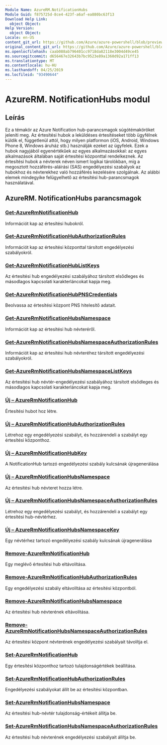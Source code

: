 ```yaml
---
Module Name: AzureRM.NotificationHubs
Module Guid: f875725d-8ce4-423f-a6af-ea880bc63f13
Download Help Link:
  object Object: 
Help Version:
  object Object: 
Locale: en-US
content_git_url: https://github.com/Azure/azure-powershell/blob/preview/src/ResourceManager/NotificationHubs/Commands.NotificationHubs/help/AzureRM.NotificationHubs.md
original_content_git_url: https://github.com/Azure/azure-powershell/blob/preview/src/ResourceManager/NotificationHubs/Commands.NotificationHubs/help/AzureRM.NotificationHubs.md
ms.openlocfilehash: caab088ab796401cc9718da82118e3004d49ce45
ms.sourcegitcommit: d656467e32643b7bc9523e89a1360d92a171ff13
ms.translationtype: MT
ms.contentlocale: hu-HU
ms.lasthandoff: 04/25/2019
ms.locfileid: "93490644"
---
```

# AzureRM. NotificationHubs modul
## Leírás
Ez a témakör az Azure Notification hub-parancsmagok súgótémaköröket jeleníti meg. Az értesítési hubok a leküldéses értesítéseket több ügyfélnek küldik el, függetlenül attól, hogy milyen platformon (iOS, Android, Windows Phone 8, Windows áruház stb.) használják ezeket az ügyfelek. Ezek a hubok nagyjából egyenértékűek az egyes alkalmazásokkal: az egyes alkalmazások általában saját értesítési központtal rendelkeznek. Az értesítési hubok a névterek néven ismert logikai tárolókban, míg a megosztott hozzáférés-aláírási (SAS) engedélyezési szabályok az hubokhoz és névterekhez való hozzáférés kezelésére szolgálnak. Az alábbi elemek mindegyike felügyelhető az értesítési hub-parancsmagok használatával.

## AzureRM. NotificationHubs parancsmagok
### [Get-AzureRmNotificationHub](Get-AzureRmNotificationHub.md)
Információt kap az értesítési hubokról.

### [Get-AzureRmNotificationHubAuthorizationRules](Get-AzureRmNotificationHubAuthorizationRules.md)
Információt kap az értesítési központtal társított engedélyezési szabályokról.

### [Get-AzureRmNotificationHubListKeys](Get-AzureRmNotificationHubListKeys.md)
Az értesítési hub engedélyezési szabályához társított elsődleges és másodlagos kapcsolati karakterláncokat kapja meg.

### [Get-AzureRmNotificationHubPNSCredentials](Get-AzureRmNotificationHubPNSCredentials.md)
Beolvassa az értesítési központ PNS hitelesítő adatait.

### [Get-AzureRmNotificationHubsNamespace](Get-AzureRmNotificationHubsNamespace.md)
Információt kap az értesítési hub névteréről.

### [Get-AzureRmNotificationHubsNamespaceAuthorizationRules](Get-AzureRmNotificationHubsNamespaceAuthorizationRules.md)
Információt kap az értesítési hub névteréhez társított engedélyezési szabályokról.

### [Get-AzureRmNotificationHubsNamespaceListKeys](Get-AzureRmNotificationHubsNamespaceListKeys.md)
Az értesítési hub névtér-engedélyezési szabályához társított elsődleges és másodlagos kapcsolati karakterláncokat kapja meg.

### [Új – AzureRmNotificationHub](New-AzureRmNotificationHub.md)
Értesítési hubot hoz létre.

### [Új – AzureRmNotificationHubAuthorizationRules](New-AzureRmNotificationHubAuthorizationRules.md)
Létrehoz egy engedélyezési szabályt, és hozzárendeli a szabályt egy értesítési központhoz.

### [Új – AzureRmNotificationHubKey](New-AzureRmNotificationHubKey.md)
A NotificationHub tartozó engedélyezési szabály kulcsának újragenerálása

### [Új – AzureRmNotificationHubsNamespace](New-AzureRmNotificationHubsNamespace.md)
Az értesítési hub névteret hozza létre.

### [Új – AzureRmNotificationHubsNamespaceAuthorizationRules](New-AzureRmNotificationHubsNamespaceAuthorizationRules.md)
Létrehoz egy engedélyezési szabályt, és hozzárendeli a szabályt egy értesítési hub-névtérhez.

### [Új – AzureRmNotificationHubsNamespaceKey](New-AzureRmNotificationHubsNamespaceKey.md)
Egy névtérhez tartozó engedélyezési szabály kulcsának újragenerálása

### [Remove-AzureRmNotificationHub](Remove-AzureRmNotificationHub.md)
Egy meglévő értesítési hub eltávolítása.

### [Remove-AzureRmNotificationHubAuthorizationRules](Remove-AzureRmNotificationHubAuthorizationRules.md)
Egy engedélyezési szabály eltávolítása az értesítési központból.

### [Remove-AzureRmNotificationHubsNamespace](Remove-AzureRmNotificationHubsNamespace.md)
Az értesítési hub névterének eltávolítása.

### [Remove-AzureRmNotificationHubsNamespaceAuthorizationRules](Remove-AzureRmNotificationHubsNamespaceAuthorizationRules.md)
Az értesítési központ névterének engedélyezési szabályait távolítja el.

### [Set-AzureRmNotificationHub](Set-AzureRmNotificationHub.md)
Egy értesítési központhoz tartozó tulajdonságértékek beállítása.

### [Set-AzureRmNotificationHubAuthorizationRules](Set-AzureRmNotificationHubAuthorizationRules.md)
Engedélyezési szabályokat állít be az értesítési központban.

### [Set-AzureRmNotificationHubsNamespace](Set-AzureRmNotificationHubsNamespace.md)
Az értesítési hub-névtér tulajdonság-értékeit állítja be.

### [Set-AzureRmNotificationHubsNamespaceAuthorizationRules](Set-AzureRmNotificationHubsNamespaceAuthorizationRules.md)
Az értesítési hub névterének engedélyezési szabályait állítja be.

